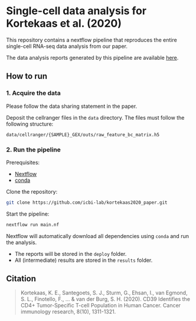 # Single-cell data analysis for Kortekaas et al. (2020)

This repository contains a nextflow pipeline that reproduces
the entire single-cell RNA-seq data analysis from our paper.

The data analysis reports generated by this pipeline are
available [here](https://icbi-lab.github.io/kortekaas2020_paper).

## How to run

### 1. Acquire the data
Please follow the data sharing statement in the paper.

Deposit the cellranger files in the `data` directory. The files must follow the following
structure:

```console
data/cellranger/{SAMPLE}_GEX/outs/raw_feature_bc_matrix.h5
```

### 2. Run the pipeline

Prerequisites:
 * [Nextflow](https://www.nextflow.io/)
 * [conda](https://docs.conda.io/en/latest/miniconda.html)

Clone the repository:
```bash
git clone https://github.com/icbi-lab/kortekaas2020_paper.git
```

Start the pipeline:
```bash
nextflow run main.nf
```

Nextflow will automatically download all dependencies using `conda`
and run the analysis.

 * The reports will be stored in the `deploy` folder.
 * All (intermediate) results are stored in the `results` folder.


## Citation

> Kortekaas, K. E., Santegoets, S. J., Sturm, G., Ehsan, I., van Egmond, S. L., Finotello, F., ... & van der Burg, S. H. (2020). CD39 Identifies the CD4+ Tumor-Specific T-cell Population in Human Cancer. Cancer immunology research, 8(10), 1311-1321.

